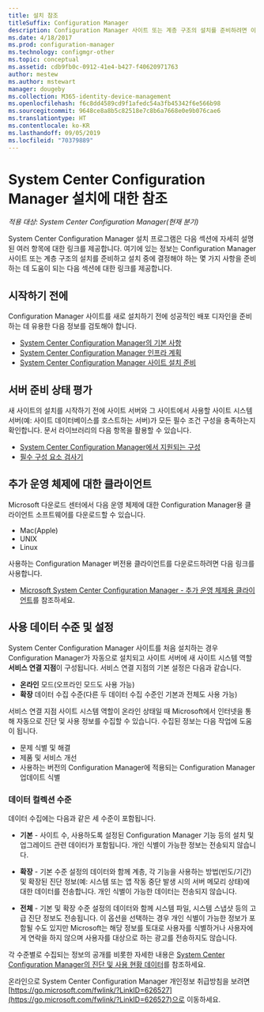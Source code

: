 ```yaml
---
title: 설치 참조
titleSuffix: Configuration Manager
description: Configuration Manager 사이트 또는 계층 구조의 설치를 준비하려면 이 참조를 검토합니다.
ms.date: 4/18/2017
ms.prod: configuration-manager
ms.technology: configmgr-other
ms.topic: conceptual
ms.assetid: cdb9fb0c-0912-41e4-b427-f40620971763
author: mestew
ms.author: mstewart
manager: dougeby
ms.collection: M365-identity-device-management
ms.openlocfilehash: f6c8dd4589cd9f1afedc54a3fb45342f6e566b98
ms.sourcegitcommit: 9648ce8a8b5c82518e7c8b6a7668e0e9b076cae6
ms.translationtype: HT
ms.contentlocale: ko-KR
ms.lasthandoff: 09/05/2019
ms.locfileid: "70379889"
---
```

# <a name="reference-for-system-center-configuration-manager-setup"></a>System Center Configuration Manager 설치에 대한 참조

*적용 대상: System Center Configuration Manager(현재 분기)*

System Center Configuration Manager 설치 프로그램은 다음 섹션에 자세히 설명된 여러 항목에 대한 링크를 제공합니다. 여기에 있는 정보는 Configuration Manager 사이트 또는 계층 구조의 설치를 준비하고 설치 중에 결정해야 하는 몇 가지 사항을 준비하는 데 도움이 되는 다음 섹션에 대한 링크를 제공합니다.  


##  <a name="bkmk_start"></a> 시작하기 전에  
Configuration Manager 사이트를 새로 설치하기 전에 성공적인 배포 디자인을 준비하는 데 유용한 다음 정보를 검토해야 합니다.  

-   [System Center Configuration Manager의 기본 사항](../../../../core/understand/fundamentals.md)  
-   [System Center Configuration Manager 인프라 계획](../../../plan-design/network/configure-firewalls-ports-domains.md)  
-   [System Center Configuration Manager 사이트 설치 준비](prepare-to-install-sites.md)  

##  <a name="bkmk_assess"></a> 서버 준비 상태 평가  
새 사이트의 설치를 시작하기 전에 사이트 서버와 그 사이트에서 사용할 사이트 시스템 서버(예: 사이트 데이터베이스를 호스트하는 서버)가 모든 필수 조건 구성을 충족하는지 확인합니다. 문서 라이브러리의 다음 항목을 활용할 수 있습니다.  

-   [System Center Configuration Manager에서 지원되는 구성](../../../../core/plan-design/configs/supported-configurations.md)  
-   [필수 구성 요소 검사기](prerequisite-checker.md)  

##  <a name="bkmk_Addclients"></a> 추가 운영 체제에 대한 클라이언트  
Microsoft 다운로드 센터에서 다음 운영 체제에 대한 Configuration Manager용 클라이언트 소프트웨어를 다운로드할 수 있습니다.  

-   Mac(Apple)  
-   UNIX  
-   Linux  

사용하는 Configuration Manager 버전용 클라이언트를 다운로드하려면 다음 링크를 사용합니다.  

-   [Microsoft System Center Configuration Manager - 추가 운영 체제용 클라이언트](https://www.microsoft.com/download/details.aspx?id=47719)를 참조하세요.  

##  <a name="bkmk_usage"></a> 사용 데이터 수준 및 설정  
System Center Configuration Manager 사이트를 처음 설치하는 경우 Configuration Manager가 자동으로 설치되고 사이트 서버에 새 사이트 시스템 역할 **서비스 연결 지점**이 구성됩니다. 서비스 연결 지점의 기본 설정은 다음과 같습니다.  

-   **온라인** 모드(오프라인 모드도 사용 가능)  
-   **확장** 데이터 수집 수준(다른 두 데이터 수집 수준인 기본과 전체도 사용 가능)  

서비스 연결 지점 사이트 시스템 역할이 온라인 상태일 때 Microsoft에서 인터넷을 통해 자동으로 진단 및 사용 정보를 수집할 수 있습니다. 수집된 정보는 다음 작업에 도움이 됩니다.  

-   문제 식별 및 해결  
-   제품 및 서비스 개선  
-   사용하는 버전의 Configuration Manager에 적용되는 Configuration Manager 업데이트 식별  

### <a name="levels-of-data-collection"></a>데이터 컬렉션 수준  
데이터 수집에는 다음과 같은 세 수준이 포함됩니다.

-   **기본** - 사이트 수, 사용하도록 설정된 Configuration Manager 기능 등의 설치 및 업그레이드 관련 데이터가 포함됩니다. 개인 식별이 가능한 정보는 전송되지 않습니다.  

-   **확장** - 기본 수준 설정의 데이터와 함께 계층, 각 기능을 사용하는 방법(빈도/기간) 및 확장된 진단 정보(예: 시스템 또는 앱 작동 중단 발생 시의 서버 메모리 상태)에 대한 데이터를 전송합니다. 개인 식별이 가능한 데이터는 전송되지 않습니다.  

-   **전체** - 기본 및 확장 수준 설정의 데이터와 함께 시스템 파일, 시스템 스냅샷 등의 고급 진단 정보도 전송됩니다. 이 옵션을 선택하는 경우 개인 식별이 가능한 정보가 포함될 수도 있지만 Microsoft는 해당 정보를 토대로 사용자를 식별하거나 사용자에게 연락을 하지 않으며 사용자를 대상으로 하는 광고를 전송하지도 않습니다.  

각 수준별로 수집되는 정보의 공개를 비롯한 자세한 내용은 [System Center Configuration Manager의 진단 및 사용 현황 데이터](../../../../core/plan-design/diagnostics/diagnostics-and-usage-data.md)를 참조하세요.  

온라인으로 System Center Configuration Manager 개인정보 취급방침을 보려면 [https://go.microsoft.com/fwlink/?LinkID=626527](https://go.microsoft.com/fwlink/?LinkID=626527)으로 이동하세요.

